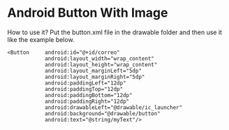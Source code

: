 # Android Button With Image

How to use it? Put the button.xml file in the drawable folder and then use it like the example below.

```
<Button     android:id="@+id/correo"
            android:layout_width="wrap_content"
            android:layout_height="wrap_content"
            android:layout_marginLeft="5dp"
            android:layout_marginRight="5dp"
            android:paddingLeft="12dp"
            android:paddingTop="12dp"
            android:paddingBottom="12dp"
            android:paddingRight="12dp"
            android:drawableLeft="@drawable/ic_launcher"
            android:background="@drawable/button"
            android:text="@string/myText"/>
```

